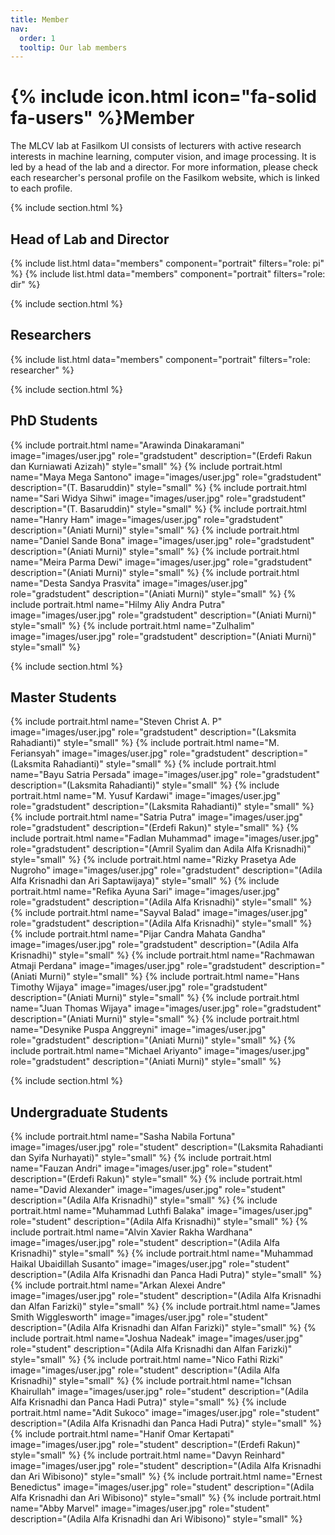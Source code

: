 ```yaml
---
title: Member
nav:
  order: 1
  tooltip: Our lab members
---
```


# {% include icon.html icon="fa-solid fa-users" %}Member

The MLCV lab at Fasilkom UI consists of lecturers with active research interests in machine learning, computer vision, and image processing. It is led by a head of the lab and a director. For more information, please check each researcher's personal profile on the Fasilkom website, which is linked to each profile.

{% include section.html %}
## Head of Lab and Director
{% include list.html data="members" component="portrait" filters="role: pi" %}
{% include list.html data="members" component="portrait" filters="role: dir" %}

{% include section.html %}
## Researchers
{% include list.html data="members" component="portrait" filters="role: researcher" %}

{% include section.html %}
## PhD Students
{% include portrait.html name="Arawinda Dinakaramani" image="images/user.jpg" role="gradstudent" description="(Erdefi Rakun dan Kurniawati Azizah)" style="small" %}
{% include portrait.html name="Maya Mega Santono" image="images/user.jpg" role="gradstudent" description="(T. Basaruddin)" style="small" %}
{% include portrait.html name="Sari Widya Sihwi" image="images/user.jpg" role="gradstudent" description="(T. Basaruddin)" style="small" %}
{% include portrait.html name="Hanry Ham" image="images/user.jpg" role="gradstudent" description="(Aniati Murni)" style="small" %}
{% include portrait.html name="Daniel Sande Bona" image="images/user.jpg" role="gradstudent" description="(Aniati Murni)" style="small" %}
{% include portrait.html name="Meira Parma Dewi" image="images/user.jpg" role="gradstudent" description="(Aniati Murni)" style="small" %}
{% include portrait.html name="Desta Sandya Prasvita" image="images/user.jpg" role="gradstudent" description="(Aniati Murni)" style="small" %}
{% include portrait.html name="Hilmy Aliy Andra Putra" image="images/user.jpg" role="gradstudent" description="(Aniati Murni)" style="small" %}
{% include portrait.html name="Zulhalim" image="images/user.jpg" role="gradstudent" description="(Aniati Murni)" style="small" %}

{% include section.html %}
## Master Students
{% include portrait.html name="Steven Christ A. P" image="images/user.jpg" role="gradstudent" description="(Laksmita Rahadianti)" style="small" %}
{% include portrait.html name="M. Feriansyah" image="images/user.jpg" role="gradstudent" description="(Laksmita Rahadianti)" style="small" %}
{% include portrait.html name="Bayu Satria Persada" image="images/user.jpg" role="gradstudent" description="(Laksmita Rahadianti)" style="small" %}
{% include portrait.html name="M. Yusuf Kardawi" image="images/user.jpg" role="gradstudent" description="(Laksmita Rahadianti)" style="small" %}
{% include portrait.html name="Satria Putra" image="images/user.jpg" role="gradstudent" description="(Erdefi Rakun)" style="small" %}
{% include portrait.html name="Fadlan Muhammad" image="images/user.jpg" role="gradstudent" description="(Amril Syalim dan Adila Alfa Krisnadhi)" style="small" %}
{% include portrait.html name="Rizky Prasetya Ade Nugroho" image="images/user.jpg" role="gradstudent" description="(Adila Alfa Krisnadhi dan Ari Saptawijaya)" style="small" %}
{% include portrait.html name="Refika Ayuna Sari" image="images/user.jpg" role="gradstudent" description="(Adila Alfa Krisnadhi)" style="small" %}
{% include portrait.html name="Sayval Balad" image="images/user.jpg" role="gradstudent" description="(Adila Alfa Krisnadhi)" style="small" %}
{% include portrait.html name="Pijar Candra Mahata Gandha" image="images/user.jpg" role="gradstudent" description="(Adila Alfa Krisnadhi)" style="small" %}
{% include portrait.html name="Rachmawan Atmaji Perdana" image="images/user.jpg" role="gradstudent" description="(Aniati Murni)" style="small" %}
{% include portrait.html name="Hans Timothy Wijaya" image="images/user.jpg" role="gradstudent" description="(Aniati Murni)" style="small" %}
{% include portrait.html name="Juan Thomas Wijaya" image="images/user.jpg" role="gradstudent" description="(Aniati Murni)" style="small" %}
{% include portrait.html name="Desynike Puspa Anggreyni" image="images/user.jpg" role="gradstudent" description="(Aniati Murni)" style="small" %}
{% include portrait.html name="Michael Ariyanto" image="images/user.jpg" role="gradstudent" description="(Aniati Murni)" style="small" %}

{% include section.html %}
## Undergraduate Students
{% include portrait.html name="Sasha Nabila Fortuna" image="images/user.jpg" role="student" description="(Laksmita Rahadianti dan Syifa Nurhayati)" style="small" %}
{% include portrait.html name="Fauzan Andri" image="images/user.jpg" role="student" description="(Erdefi Rakun)" style="small" %}
{% include portrait.html name="David Alexander" image="images/user.jpg" role="student" description="(Adila Alfa Krisnadhi)" style="small" %}
{% include portrait.html name="Muhammad Luthfi Balaka" image="images/user.jpg" role="student" description="(Adila Alfa Krisnadhi)" style="small" %}
{% include portrait.html name="Alvin Xavier Rakha Wardhana" image="images/user.jpg" role="student" description="(Adila Alfa Krisnadhi)" style="small" %}
{% include portrait.html name="Muhammad Haikal Ubaidillah Susanto" image="images/user.jpg" role="student" description="(Adila Alfa Krisnadhi dan Panca Hadi Putra)" style="small" %}
{% include portrait.html name="Arkan Alexei Andre" image="images/user.jpg" role="student" description="(Adila Alfa Krisnadhi dan Alfan Farizki)" style="small" %}
{% include portrait.html name="James Smith Wigglesworth" image="images/user.jpg" role="student" description="(Adila Alfa Krisnadhi dan Alfan Farizki)" style="small" %}
{% include portrait.html name="Joshua Nadeak" image="images/user.jpg" role="student" description="(Adila Alfa Krisnadhi dan Alfan Farizki)" style="small" %}
{% include portrait.html name="Nico Fathi Rizki" image="images/user.jpg" role="student" description="(Adila Alfa Krisnadhi)" style="small" %}
{% include portrait.html name="Ichsan Khairullah" image="images/user.jpg" role="student" description="(Adila Alfa Krisnadhi dan Panca Hadi Putra)" style="small" %}
{% include portrait.html name="Adit Sukoco" image="images/user.jpg" role="student" description="(Adila Alfa Krisnadhi dan Panca Hadi Putra)" style="small" %}
{% include portrait.html name="Hanif Omar Kertapati" image="images/user.jpg" role="student" description="(Erdefi Rakun)" style="small" %}
{% include portrait.html name="Davyn Reinhard" image="images/user.jpg" role="student" description="(Adila Alfa Krisnadhi dan Ari Wibisono)" style="small" %}
{% include portrait.html name="Ernest Benedictus" image="images/user.jpg" role="student" description="(Adila Alfa Krisnadhi dan Ari Wibisono)" style="small" %}
{% include portrait.html name="Abby Marvel" image="images/user.jpg" role="student" description="(Adila Alfa Krisnadhi dan Ari Wibisono)" style="small" %}


<!---{% include section.html %}
## Featured Resources
{% include list.html component="card" data="resources" filters="group: featured" %}--->

